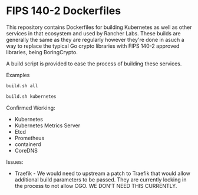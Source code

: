 # FIPS 140-2 Dockerfiles

This repository contains Dockerfiles for building Kubernetes as well as other services in that ecosystem and used by Rancher Labs. These builds are generally the same as they are regularly however they're done in asuch a way to replace the typical Go crypto libraries with FIPS 140-2 approved libraries, being BoringCrypto.

A build script is provided to ease the process of building these services.

Examples

```sh
build.sh all
```

```sh
build.sh kubernetes
```

Confirmed Working:

* Kubernetes
* Kubernetes Metrics Server
* Etcd
* Prometheus
* containerd
* CoreDNS

Issues:

* Traefik - We would need to upstream a patch to Traefik that would allow additional build parameters to be passed. They are currently locking in the process to not allow CGO. WE DON'T NEED THIS CURRENTLY.
